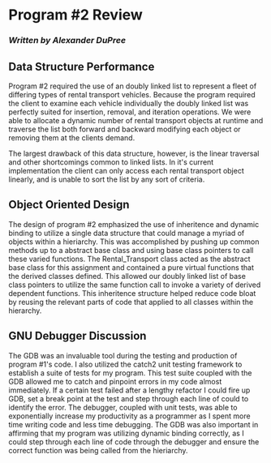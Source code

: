 # Program #2 Review
### _Written by Alexander DuPree_

## Data Structure Performance
Program #2 required the use of an doubly linked list to represent a fleet of differing types of rental transport vehicles. Because the program required the client to examine each vehicle individually the doubly linked list was perfectly suited for insertion, removal, and iteration operations. We were able to allocate a dynamic number of rental transport objects at runtime and traverse the list both forward and backward modifying each object or removing them at the clients demand. 

The largest drawback of this data structure, however, is the linear traversal and other shortcomings common to linked lists. In it's current implementation the client can only access each rental transport object linearly, and is unable to sort the list by any sort of criteria. 

## Object Oriented Design

The design of program #2 emphasized the use of inheritence and dynamic binding to utilize a single data structure that could manage a myriad of objects within a hieriarchy. This was accomplished by pushing up common methods up to a abstract base class and using base class pointers to call these varied functions. The Rental_Transport class acted as the abstract base class for this assignment and contained a pure virtual functions that the derived classes defined. This allowed our doubly linked list of base class pointers to utilize the same function call to invoke a variety of derived dependent functions. This inheritence structure helped reduce code bloat by reusing the relevant parts of code that applied to all classes within the hierarchy. 

## GNU Debugger Discussion

The GDB was an invaluable tool during the testing and production of program #1's code. I also utilized the catch2 unit testing framework to establish a suite of tests for my program. This test suite coupled with the GDB allowed me to catch and pinpoint errors in my code almost immediately. If a certain test failed after a lengthy refactor I could fire up GDB, set a break point at the test and step through each line of could to identify the error. The debugger, coupled with unit tests, was able to exponentially increase my productivity as a programmer as I spent more time writing code and less time debugging. The GDB was also important in affirming that my program was utilizing dynamic binding correctly, as I could step through each line of code through the debugger and ensure the correct function was being called from the hieriarchy. 
